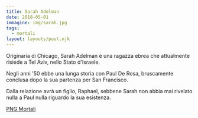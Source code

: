 ```yaml
---
title: Sarah Adelman
date: 2018-05-01
immagine: img/sarah.jpg
tags:
  - mortali
layout: layouts/post.njk
---
```


Originaria di Chicago, Sarah Adelman è una ragazza ebrea che attualmente risiede a Tel Aviv, nello Stato d'Israele.

Negli anni '50 ebbe una lunga storia con Paul De Rosa, bruscamente conclusa dopo la sua partenza per San Francisco. 

Dalla relazione avrà un figlio, Raphael, sebbene Sarah non abbia mai rivelato nulla a Paul nulla riguardo la sua esistenza.

<a href="http://xabacadabra.com/cursed-legacy/png-mortali.html" class="button back">PNG Mortali</a> 